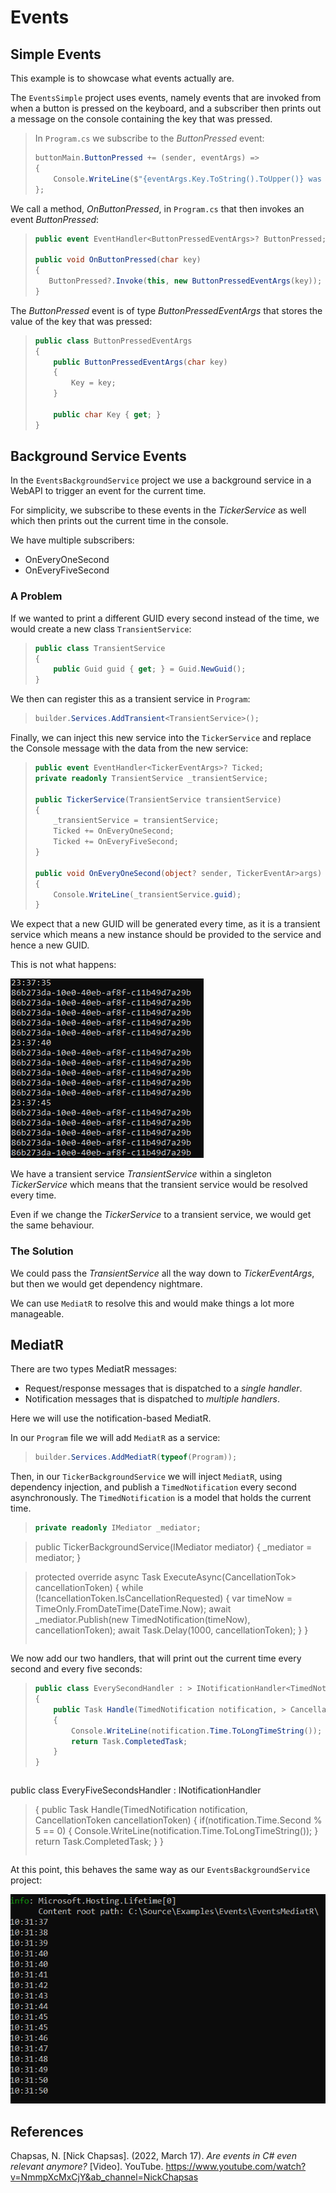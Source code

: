 # Events

## Simple Events

This example is to showcase what events actually are.  
  
The `EventsSimple` project uses events, namely events that are invoked from when a button is pressed on the keyboard, and a subscriber then prints out a message on the console containing the key that was pressed.

> In `Program.cs` we subscribe to the *ButtonPressed* event:
>
> ```cs
> buttonMain.ButtonPressed += (sender, eventArgs) =>
> {
>     Console.WriteLine($"{eventArgs.Key.ToString().ToUpper()} was pressed.");
> };
> ```

We call a method, *OnButtonPressed*, in `Program.cs` that then invokes an event *ButtonPressed*:

> ```cs
>public event EventHandler<ButtonPressedEventArgs>? ButtonPressed;
>
> public void OnButtonPressed(char key)
> {
>    ButtonPressed?.Invoke(this, new ButtonPressedEventArgs(key));
> }
> ```

The *ButtonPressed* event is of type *ButtonPressedEventArgs* that stores the value of the key that was pressed:

> ```cs
> public class ButtonPressedEventArgs
> {
>     public ButtonPressedEventArgs(char key)
>     {
>         Key = key;
>     }
>
>     public char Key { get; }
> }
> ```

## Background Service Events

In the `EventsBackgroundService` project we use a background service in a WebAPI to trigger an event for the current time.  

For simplicity, we subscribe to these events in the *TickerService* as well which then prints out the current time in the console.  

We have multiple subscribers:
- OnEveryOneSecond
- OnEveryFiveSecond

### A Problem

If we wanted to print a different GUID every second instead of the time, we would create a new class `TransientService`:

> ```cs
> public class TransientService
> {
>     public Guid guid { get; } = Guid.NewGuid();
> }
> ```

We then can register this as a transient service in `Program`:

> ```cs
> builder.Services.AddTransient<TransientService>();
> ```

Finally, we can inject this new service into the `TickerService` and replace the Console message with the data from the new service:

> ```cs
> public event EventHandler<TickerEventArgs>? Ticked;
> private readonly TransientService _transientService;
> 
> public TickerService(TransientService transientService)
> {
>     _transientService = transientService;
>     Ticked += OnEveryOneSecond;
>     Ticked += OnEveryFiveSecond;
> }
> 
> public void OnEveryOneSecond(object? sender, TickerEventAr>args)
> {
>     Console.WriteLine(_transientService.guid);
> }
> ```

We expect that a new GUID will be generated every time, as it is a transient service which means a new instance should be provided to the service and hence a new GUID.  

This is not what happens:

![Screenshot](https://github.com/shiqtec/Events/blob/main/Images/screenshot01.png)

We have a transient service *TransientService* within a singleton *TickerService* which means that the transient service would be resolved every time.  

Even if we change the *TickerService* to a transient service, we would get the same behaviour.

### The Solution

We could pass the *TransientService* all the way down to *TickerEventArgs*, but then we would get dependency nightmare.  

We can use `MediatR` to resolve this and would make things a lot more manageable.

## MediatR

There are two types MediatR messages:
- Request/response messages that is dispatched to a *single handler*.
- Notification messages that is dispatched to *multiple handlers*.

Here we will use the notification-based MediatR.

In our `Program` file we will add `MediatR` as a service:

> ```cs
> builder.Services.AddMediatR(typeof(Program));
> ```

Then, in our `TickerBackgroundService` we will inject `MediatR`, using dependency injection, and publish a `TimedNotification` every second asynchronously. The `TimedNotification` is a model that holds the current time.

> ```cs
> private readonly IMediator _mediator;

> public TickerBackgroundService(IMediator mediator)
> {
>     _mediator = mediator;
> }

> protected override async Task ExecuteAsync(CancellationTok> cancellationToken)
> {
>     while (!cancellationToken.IsCancellationRequested)
>     {
>         var timeNow = TimeOnly.FromDateTime(DateTime.Now);
>         await _mediator.Publish(new TimedNotification(timeNow), cancellationToken);
>         await Task.Delay(1000, cancellationToken);
>     }
> }
> ```

We now add our two handlers, that will print out the current time every second and every five seconds:

> ```cs
> public class EverySecondHandler : > INotificationHandler<TimedNotification>
> {
>     public Task Handle(TimedNotification notification, > CancellationToken cancellationToken)
>     {
>         Console.WriteLine(notification.Time.ToLongTimeString());
>         return Task.CompletedTask;
>     }
> }
> ```

> ```cs
public class EveryFiveSecondsHandler : INotificationHandler<TimedNotification>
> {
>     public Task Handle(TimedNotification notification, CancellationToken cancellationToken)
>     {
>         if(notification.Time.Second % 5 == 0)
>         {
>             Console.WriteLine(notification.Time.ToLongTimeString());
>         }
>         return Task.CompletedTask;
>     }
> }
> ```

At this point, this behaves the same way as our `EventsBackgroundService` project:

![Screenshot](https://github.com/shiqtec/Events/blob/main/Images/screenshot02.png)



## References

Chapsas, N. [Nick Chapsas]. (2022, March 17). *Are events in C# even relevant anymore?* [Video]. YouTube. https://www.youtube.com/watch?v=NmmpXcMxCjY&ab_channel=NickChapsas
